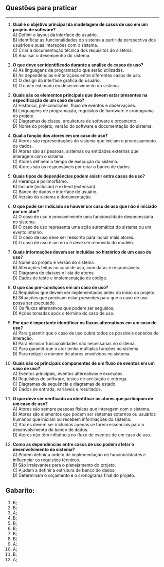 ## Questões para praticar

---

1. **Qual é o objetivo principal da modelagem de casos de uso em um projeto de software?**  
   A) Definir o layout da interface do usuário.  
   B) Identificar as funcionalidades do sistema a partir da perspectiva dos usuários e suas interações com o sistema.  
   C) Criar a documentação técnica dos requisitos do sistema.  
   D) Analisar o desempenho do sistema.


2. **O que deve ser identificado durante a análise de casos de uso?**  
   A) As linguagens de programação que serão utilizadas.  
   B) As dependências e interações entre diferentes casos de uso.  
   C) O design da interface gráfica do usuário.  
   D) O custo estimado do desenvolvimento do sistema.


3. **Quais são os elementos principais que devem estar presentes na especificação de um caso de uso?**  
   A) Histórico, pré-condições, fluxo de eventos e observações.  
   B) Linguagens de programação, requisitos de hardware e cronograma do projeto.  
   C) Diagramas de classe, arquitetura de software e orçamento.  
   D) Nome do projeto, versão do software e documentação do sistema.


4. **Qual a função dos atores em um caso de uso?**  
   A) Atores são representações do sistema que iniciam o processamento de dados.  
   B) Atores são as pessoas, sistemas ou entidades externas que interagem com o sistema.  
   C) Atores definem o tempo de execução do sistema.  
   D) Atores são os responsáveis por criar o banco de dados.


5. **Quais tipos de dependências podem existir entre casos de uso?**  
   A) Herança e polimorfismo.  
   B) Include (inclusão) e extend (extensão).  
   C) Banco de dados e interface de usuário.  
   D) Versão do sistema e documentação.


6. **O que pode ser indicado se houver um caso de uso que não é iniciado por um ator?**  
   A) O caso de uso é provavelmente uma funcionalidade desnecessária no sistema.  
   B) O caso de uso representa uma ação automática do sistema ou um evento interno.  
   C) O caso de uso deve ser reescrito para incluir mais atores.  
   D) O caso de uso é um erro e deve ser removido do modelo.


7. **Quais informações devem ser incluídas no histórico de um caso de uso?**  
   A) Nome do projeto e versão do sistema.  
   B) Alterações feitas no caso de uso, com datas e responsáveis.  
   C) Diagrama de classes e lista de atores.  
   D) Dados de teste e implementação de código.


8. **O que são pré-condições em um caso de uso?**  
   A) Requisitos que devem ser implementados antes do início do projeto.  
   B) Situações que precisam estar presentes para que o caso de uso possa ser executado.  
   C) Os fluxos alternativos que podem ser seguidos.  
   D) Ações tomadas após o término do caso de uso.


9. **Por que é importante identificar os fluxos alternativos em um caso de uso?**  
   A) Para garantir que o caso de uso cubra todos os possíveis cenários de interação.  
   B) Para eliminar funcionalidades não necessárias no sistema.  
   C) Para garantir que o ator tenha múltiplas funções no sistema.  
   D) Para reduzir o número de atores envolvidos no sistema.


10. **Quais são os principais componentes de um fluxo de eventos em um caso de uso?**  
   A) Eventos principais, eventos alternativos e exceções.  
   B) Requisitos de software, testes de aceitação e entrega.  
   C) Diagramas de sequência e diagramas de estado.  
   D) Dados de entrada, variáveis e resultados.


11. **O que deve ser verificado ao identificar os atores que participam de um caso de uso?**  
   A) Atores são sempre pessoas físicas que interagem com o sistema.  
   B) Atores são elementos que podem ser sistemas externos ou usuários humanos que iniciam ou recebem informações do sistema.  
   C) Atores devem ser incluídos apenas se forem essenciais para o desenvolvimento do banco de dados.  
   D) Atores não têm influência no fluxo de eventos de um caso de uso.


12. **Como as dependências entre casos de uso podem afetar o desenvolvimento do sistema?**  
   A) Podem definir a ordem de implementação de funcionalidades e influenciar os requisitos técnicos.  
   B) São irrelevantes para o planejamento do projeto.  
   C) Ajudam a definir a estrutura de banco de dados.  
   D) Determinam o orçamento e o cronograma final do projeto.


## Gabarito:

1) B;
2) B;
3) A;
4) B;
5) B;
6) B;
7) B;
8) B;
9) A;
10) A;
11) B;
12) A;
